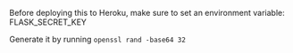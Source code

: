 Before deploying this to Heroku, make sure to set an environment variable:
FLASK_SECRET_KEY

Generate it by running `openssl rand -base64 32`
